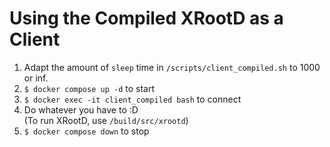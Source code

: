 # Using the Compiled XRootD as a Client
1) Adapt the amount of `sleep` time in `/scripts/client_compiled.sh` to 1000 or inf.
2) `$ docker compose up -d` to start
2) `$ docker exec -it client_compiled bash` to connect
3) Do whatever you have to :D \
(To run XRootD, use `/build/src/xrootd`)
4) `$ docker compose down` to stop
 